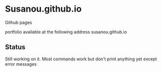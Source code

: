 # Susanou.github.io
Github pages

portfolio available at the following address susanou.github.io

## Status

Still working on it. Most commands work but don't print anything yet except error messages
